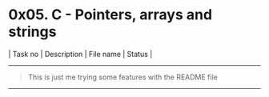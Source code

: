 # 0x05. C - Pointers, arrays and strings

| Task no | Description | File name | Status |

---

> This is just me trying some features with the README file

---
